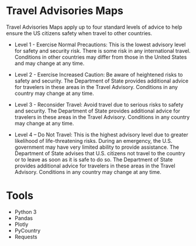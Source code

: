 # Travel Advisories Maps
Travel Advisories Maps apply up to four standard levels of advice to help ensure the US citizens safety when travel to other countries.

* Level 1 - Exercise Normal Precautions: This is the lowest advisory level for safety and security risk. There is some risk in any international travel. Conditions in other countries may differ from those in the United States and may change at any time.       

* Level 2 - Exercise Increased Caution: Be aware of heightened risks to safety and security. The Department of State provides additional advice for travelers in these areas in the Travel Advisory. Conditions in any country may change at any time.  

* Level 3 - Reconsider Travel: Avoid travel due to serious risks to safety and security. The Department of State provides additional advice for travelers in these areas in the Travel Advisory. Conditions in any country may change at any time. 

* Level 4 – Do Not Travel: This is the highest advisory level due to greater likelihood of life-threatening risks. During an emergency, the U.S. government may have very limited ability to provide assistance. The Department of State advises that U.S. citizens not travel to the country or to leave as soon as it is safe to do so. The Department of State provides additional advice for travelers in these areas in the Travel Advisory. Conditions in any country may change at any time.   

# Tools
* Python 3
* Pandas
* Plotly
* PyCountry
* Requests
